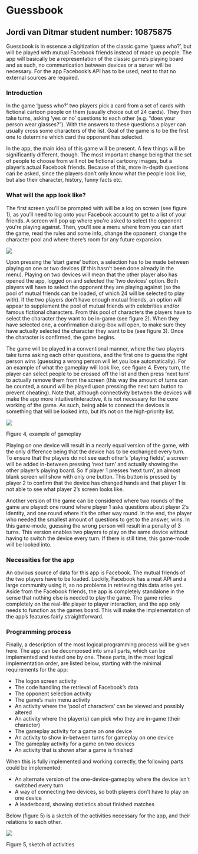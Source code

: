 # Guessbook
## Jordi van Ditmar	student number: 10875875

Guessbook is in essence a digitization of the classic game ‘guess who?’, but will be played with mutual Facebook friends instead of made up people.  The app will basically be a representation of the classic game’s playing board and as such, no communication between devices or a server will be necessary. For the app Facebook’s API has to be used, next to that no external sources are required.

### Introduction
In the game ‘guess who?’ two players pick a card from a set of cards with fictional cartoon people on them (usually choice out of 24 cards). They then take turns, asking ‘yes or no’ questions to each other (e.g. “does your person wear glasses?”). With the answers to these questions a player can usually cross some characters of the list. Goal of the game is to be the first one to determine which card the opponent has selected.

In the app, the main idea of this game will be present. A few things will be significantly different, though. The most important change being that the set of people to choose from will not be fictional cartoony images, but a player’s actual Facebook friends. Because of this, more in-depth questions can be asked, since the players don’t only know what the people look like, but also their character, history, funny facts etc. 

### What will the app look like?
The first screen you’ll be prompted with will be a log on screen (see figure 1), as you’ll need to log onto your Facebook account to get to a list of your friends. A screen will pop up where you're asked to select the opponent you're playing against. Then, you’ll see a menu where from you can start the game, read the rules and some info, change the opponent, change the character pool and where there’s room for any future expansion. 
 
![](https://github.com/J0rrr/Guessbook/blob/master/doc/threefold%20examples.png)

Upon pressing the ‘start game’ button, a selection has to be made between playing on one or two devices (if this hasn’t been done already in the menu).  Playing on two devices will mean that the other player also has opened the app, logged on and selected the ‘two devices’ option. Both players will have to select the opponent they are playing against (so the pool of mutual friends can be loaded, of which 24 will be selected to play with). If the two players don’t have enough mutual friends, an option will appear to supplement the pool of mutual friends with celebrities and/or famous fictional characters. From this pool of characters the players have to select the character they want to be in-game (see figure 2). When they have selected one, a confirmation dialog-box will open, to make sure they have actually selected the character they want to be (see figure 3). Once the character is confirmed, the game begins. 

The game will be played in a conventional manner, where the two players take turns asking each other questions, and the first one to guess the right person wins (guessing a wrong person will let you lose automatically). For an example of what the gameplay will look like, see figure 4. Every turn, the player can select people to be crossed off the list and then press ‘next turn’ to actually remove them from the screen (this way the amount of turns can be counted, a sound will be played upon pressing the next turn button to prevent cheating). Note that, although connectivity between the devices will make the app more intuitive/interactive, it is not necessary for the core working of the game. As such, being able to connect the devices is something that will be looked into, but it’s not on the high-priority list.

![](https://github.com/J0rrr/Guessbook/blob/master/doc/gameplay%20example.png)

Figure 4, example of gameplay
 
Playing on one device will result in a nearly equal version of the game, with the only difference being that the device has to be exchanged every turn. To ensure that the players do not see each other’s ‘playing fields’, a screen will be added in-between pressing ‘next turn’ and actually showing the other player’s playing board. So if player 1 presses ‘next turn’, an almost blank screen will show with only one button. This button is pressed by player 2 to confirm that the device has changed hands and that player 1 is not able to see what player 2’s screen looks like. 

Another version of the game can be considered where two rounds of the game are played: one round where player 1 asks questions about player 2’s identity, and one round where it’s the other way round. In the end, the player who needed the smallest amount of questions to get to the answer, wins. In this game-mode, guessing the wrong person will result in a penalty of 3 turns. This version enables two players to play on the same device without having to switch the device every turn. If there is still time, this game-mode will be looked into.

### Necessities for the app
An obvious source of data for this app is Facebook. The mutual friends of the two players have to be loaded. Luckily, Facebook has a neat API and a large community using it, so no problems in retrieving this data arise yet. Aside from the Facebook friends, the app is completely standalone in the sense that nothing else is needed to play the game. The game relies completely on the real-life player to player interaction, and the app only needs to function as the games board. This will make the implementation of the app’s features fairly straightforward.

### Programming process
Finally, a description of the most logical programming process will be given here. The app can be decomposed into small parts, which can be implemented and tested one by one. These parts, in the most logical implementation order, are listed below, starting with the minimal requirements for the app:

* The logon screen activity 
* The code handling the retrieval of Facebook’s data
* The opponent selection activity
* The game’s main menu activity
* An activity where the ‘pool of characters’ can be viewed and possibly altered
* An activity where the player(s) can pick who they are in-game (their character)
* The gameplay activity for a game on one device
* An activity to show in-between turns for gameplay on one device
* The gameplay activity for a game on two devices
* An activity that is shown after a game is finished


When this is fully implemented and working correctly, the following parts could be implemented:

* An alternate version of the one-device-gameplay where the device isn't switched every turn
* A way of connecting two devices, so both players don't have to play on one device
* A leaderboard, showing statistics about finished matches

Below (figure 5) is a sketch of the activities necessary for the app, and their relations to each other.

![](https://github.com/J0rrr/Guessbook/blob/master/doc/design%20drawing.jpg)

Figure 5, sketch of activities
